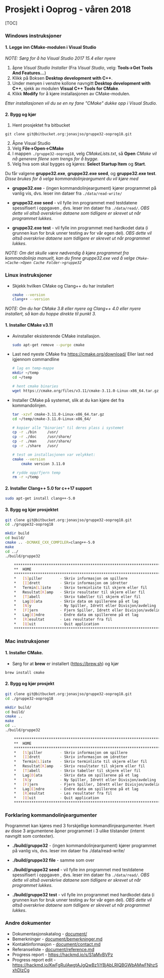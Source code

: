 # Prosjekt i Ooprog - våren 2018


[TOC]

### Windows instruksjoner
#### 1. Legge inn CMake-modulen i Visual Studio

_NOTE: Sørg for å ha Visual Studio 2017 15.4 eller nyere_

1. åpne _Visual Studio Installer_
    (Fra _Visual Studio_, velg: **Tools->Get Tools And Features...**)
2. Klikk på Boksen **Desktop development with C++**.
3. Under menyen i venstre kollone navngitt **Desktop development with C++**, sjekk av modulen **Visual C++ Tools for CMake**.
4. Klikk **Modify** for å kjøre installasjonen av CMake-modulen.

_Etter installasjonen vil du se en ny fane "CMake" dukke opp i Visual Studio._

#### 2. Bygg og kjør

1. Hent prosjektet fra bitbucket
```shell
git clone git@bitbucket.org:jonasjso/gruppe32-ooprog18.git
```

2. Åpne Visual Studio
3. Velg **File->Open->CMake**
4. I mappen `./gruppe32-ooprog18`, velg _CMakeLists.txt_, så **Open**
    _CMake vil nå generere filene som trengs for å bygge._
5. Velg hva som skal bygges og kjøres: **Select Startup Item** og **Start**.

Du får valgene **gruppe32.exe**, **gruppe32.exe seed**, og **gruppe32.exe test**.
_Disse brukes for å velge kommandolinjeargument du vil kjøre med_
* **gruppe32.exe** - (ingen kommandolinjeargument) kjører programmet på vanlig vis, dvs. leser inn dataer fra `./data/read-write/`

* **gruppe32.exe seed** - vil fylle inn programmet med testdatene spessifisert i oppgaven , dvs. leser inn dataer fra `./data/read/`. _OBS dette vil altså overskrive dataene som tidligere er skrevet ut når programmet lukkes_.

* **gruppe32.exe test** - vil fylle inn programmet med hardkodet data (i grunnen kun for bruk unner testing av for vår egen del). _OBS dette vil altså overskrive dataene som tidligere er skrevet ut når programmet lukkes_.

_NOTE: Om det skulle være nødvendig å kjøre programmet fra kommandolinja manuelt, kan du finne gruppe32.exe ved å velge `CMake->Cache->Open Cache Folder->gruppe32`_

### Linux instruksjoner


* Skjekk hvilken CMake og Clang++ du har installert

    ```bash
    cmake --version
    clang++ --version
    ```

*NOTE: Om du har CMake 3.8 eller nyere og Clang++ 4.0 eller nyere installert, så kan du hoppe direkte til punkt 3.*


#### 1. Installer CMake v3.11


* Avinstaller eksisterende CMake installasjon.
    ```bash
    sudo apt-get remove --purge cmake
    ```

* Last ned nyeste CMake fra https://cmake.org/download/ Eller last ned igjennom commandline

    ```bash
    # lag en temp-mappe
    mkdir ~/temp
    cd ~/temp

    # hent cmake binaries
    wget https://cmake.org/files/v3.11/cmake-3.11.0-Linux-x86_64.tar.gz
    ```

* Installer CMake på systemet, slik at du kan kjøre det fra kommandolinjen.
    ```bash
    tar -xzvf cmake-3.11.0-Linux-x86_64.tar.gz
    cd ~/temp/cmake-3.11.0-Linux-x86_64/

    # kopier alle "binaries" til deres plass i systemet
    cp -r ./bin     /usr/
    cp -r ./doc     /usr/share/
    cp -r ./man     /usr/share/
    cp -r ./share   /usr/

    # test om installasjonen var velykket:
    cmake --version
        cmake version 3.11.0

    # rydde opp/fjern temp
    rm -r ~/temp
    ```

#### 2. Installer Clang++ 5.0 for c++17 support

```bash
sudo apt-get install clang++-5.0
```

#### 3. Bygg og kjør prosjektet

```bash
git clone git@bitbucket.org:jonasjso/gruppe32-ooprog18.git
cd ./gruppe32-ooprog18

mkdir build
cd build/
cmake .. -DCMAKE_CXX_COMPILER=clang++-5.0    
make
cd ../
./build/gruppe32

    **********************************************************************
    **  HOME
    **********************************************************************
    *   [S]piller        - Skriv informasjon om spillere
    *   [I]drett         - Skriv informasjon om idretter
    *   Termin[L]iste    - Skriv terminliste til skjerm eller fil
    *   Resultat[K]amp   - Skriv resultater til skjerm eller fil
    *   [T]abell         - Skriv tabeller til skjerm eller fil
    *   Lag[D]ata        - Skriv data om spillerene på et lag
    *   [N]y             - Ny Spiller, Idrett eller Divisjon/avdeling
    *   [F]jern          - Fjern Spiller, Idrett eller Divisjon/avdeling
    *   Lag[E]ndre       - Endre data om spillerene på et lag
    *   [R]esultat       - Les resultater fra fil
    *   [Q]uit           - Quit application
    **********************************************************************

```



### Mac instruksjoner

#### 1. Installer CMake.

*  Sørg for at **brew** er installert (https://brew.sh) og kjør
```bash
brew install cmake
```

#### 2. Bygg og kjør prosjekt
```bash
git clone git@bitbucket.org:jonasjso/gruppe32-ooprog18.git
cd ./gruppe32-ooprog18

mkdir build/
cd build/
cmake ..
make
cd ..
./build/gruppe32

    **********************************************************************
    **  HOME
    **********************************************************************
    *   [S]piller        - Skriv informasjon om spillere
    *   [I]drett         - Skriv informasjon om idretter
    *   Termin[L]iste    - Skriv terminliste til skjerm eller fil
    *   Resultat[K]amp   - Skriv resultater til skjerm eller fil
    *   [T]abell         - Skriv tabeller til skjerm eller fil
    *   Lag[D]ata        - Skriv data om spillerene på et lag
    *   [N]y             - Ny Spiller, Idrett eller Divisjon/avdeling
    *   [F]jern          - Fjern Spiller, Idrett eller Divisjon/avdeling
    *   Lag[E]ndre       - Endre data om spillerene på et lag
    *   [R]esultat       - Les resultater fra fil
    *   [Q]uit           - Quit application
    **********************************************************************

```

### Forklaring kommandolinjeargumenter

Programmet kan kjøres med 3 forskjellige kommandlinjeargumenter. Hvert av disse 3 argumentene åpner programmet i 3 ulike tilstander (internt navngitt som contexter).

* **./build/gruppe32** - (ingen kommandolinjeargument) kjører programmet på vanlig vis, dvs. leser inn dataer fra ./data/read-write/

* **./build/gruppe32 file** - samme som over

* **./build/gruppe32 seed** - vil fylle inn programmet med testdatene spessifisert i oppgaven , dvs. leser inn dataer fra `./data/read/`. _OBS dette vil altså overskrive dataene som tidligere er skrevet ut når programmet lukkes_.

* **./build/gruppe32 test** - vil fylle inn programmet med hardkodet data (i grunnen kun for bruk unner testing av for vår egen del). _OBS dette vil altså overskrive dataene som tidligere er skrevet ut når programmet lukkes_.



### Andre dokumenter
* Dokumentasjonskatalog - [document/](document/)
* Bemerkninger - [document/bemerkninger.md](document/bemerkninger.md)
* Kontaktinformasjon - [document/contact.md](document/contact.md)
* Referanseliste - [document/reference.md](document/reference.md)
* Progress report - https://hackmd.io/s/S1aMvBVPz
* Progress report edit - https://hackmd.io/KwFgRuIAwgtAJgQwBz1iYBjAbLRIQBGWbAMwFNhzSxhDlzCg
